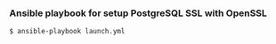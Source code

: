 ### Ansible playbook for setup PostgreSQL SSL with OpenSSL

```bash
$ ansible-playbook launch.yml
```
